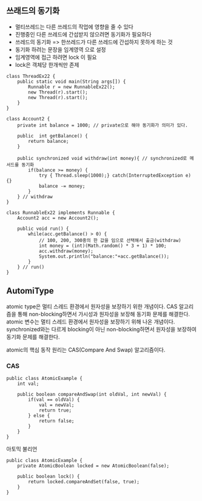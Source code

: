 ## 쓰래드의 동기화

- 멀티쓰레드는 다른 쓰레드의 작업에 영향을 줄 수 있다
- 진행중인 다른 쓰레드에 간섭받지 않으려면 동기화가 필요하다
- 쓰레드의 동기화 => 한쓰레드가 다른 쓰레드에 간섭하지 못하게 하는 것
- 동기화 하려는 문장을 임계영역 으로 설정
- 임계영역에 접근 하려면 lock 이 필요
- lock은 객체당 한개씩만 존제

```
class ThreadEx22 {
	public static void main(String args[]) {
		Runnable r = new RunnableEx22();
		new Thread(r).start();
		new Thread(r).start();
	}
}

class Account2 {
	private int balance = 1000; // private으로 해야 동기화가 의미가 있다.

	public  int getBalance() {
		return balance;
	}

	public synchronized void withdraw(int money){ // synchronized로 메서드를 동기화
		if(balance >= money) {
			try { Thread.sleep(1000);} catch(InterruptedException e) {}
			balance -= money;
		}
	} // withdraw
}

class RunnableEx22 implements Runnable {
	Account2 acc = new Account2();

	public void run() {
		while(acc.getBalance() > 0) {
			// 100, 200, 300중의 한 값을 임으로 선택해서 출금(withdraw)
			int money = (int)(Math.random() * 3 + 1) * 100;
			acc.withdraw(money);
			System.out.println("balance:"+acc.getBalance());
		}
	} // run()
}
```

## AutomiType

atomic type은 멀티 스레드 환경에서 원자성을 보장하기 위한 개념이다. CAS 알고리즘을 통해 non-blocking하면서 가시성과 원자성을 보장해 동기화 문제를 해결한다.
atomic 변수는 멀티 스레드 환경에서 원자성을 보장하기 위해 나온 개념이다. synchronized와는 다르게 blocking이 아닌 non-blocking하면서 원자성을 보장하여 동기화 문제를 해결한다.

atomic의 핵심 동작 원리는 CAS(Compare And Swap) 알고리즘이다.

### CAS

```
public class AtomicExample {
    int val;

    public boolean compareAndSwap(int oldVal, int newVal) {
        if(val == oldVal) {
            val = newVal;
            return true;
        } else {
            return false;
        }
    }
}

```

아토믹 불리언

```
public class AtomicExample {
    private AtomicBoolean locked = new AtomicBoolean(false);

    public boolean lock() {
    	return locked.compareAndSet(false, true);
    }
}
```
